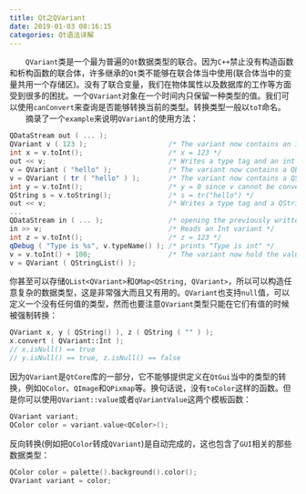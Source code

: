 ```yaml
---
title: Qt之QVariant
date: 2019-01-03 08:16:15
categories: Qt语法详解
---
```

&emsp;&emsp;`QVariant`类是一个最为普遍的`Qt`数据类型的联合。因为`C++`禁止没有构造函数和析构函数的联合体，许多继承的`Qt`类不能够在联合体当中使用(联合体当中的变量共用一个存储区)。没有了联合变量，我们在物体属性以及数据库的工作等方面受到很多的困扰。一个`QVariant`对象在一个时间内只保留一种类型的值。我们可以使用`canConvert`来查询是否能够转换当前的类型。转换类型一般以`toT`命名。
&emsp;&emsp;摘录了一个`example`来说明`QVariant`的使用方法：

``` cpp
QDataStream out ( ... );
QVariant v ( 123 );                    /* The variant now contains an int */
int x = v.toInt();                     /* x = 123 */
out << v;                              /* Writes a type tag and an int to out */
v = QVariant ( "hello" );              /* The variant now contains a QByteArray */
v = QVariant ( tr ( "hello" ) );       /* The variant now contains a QString */
int y = v.toInt();                     /* y = 0 since v cannot be converted to an int */
QString s = v.toString();              /* s = tr("hello") */
out << v;                              /* Writes a type tag and a QString to out */
...
QDataStream in ( ... );                /* opening the previously written stream */
in >> v;                               /* Reads an Int variant */
int z = v.toInt();                     /* z = 123 */
qDebug ( "Type is %s", v.typeName() ); /* prints "Type is int" */
v = v.toInt() + 100;                   /* The variant now hold the value 223 */
v = QVariant ( QStringList() );
```

你甚至可以存储`QList<QVariant>`和`QMap<QString, QVariant>`，所以可以构造任意复杂的数据类型，这是非常强大而且又有用的。`QVariant`也支持`null`值，可以定义一个没有任何值的类型，然而也要注意`QVariant`类型只能在它们有值的时候被强制转换：

``` cpp
QVariant x, y ( QString() ), z ( QString ( "" ) );
x.convert ( QVariant::Int );
// x.isNull() == true
// y.isNull() == true, z.isNull() == false
```

因为`QVariant`是`QtCore`库的一部分，它不能够提供定义在`QtGui`当中的类型的转换，例如`QColor`、`QImage`和`QPixmap`等。换句话说，没有`toColor`这样的函数。但是你可以使用`QVariant::value`或者`qVariantValue`这两个模板函数：

``` cpp
QVariant variant;
QColor color = variant.value<QColor>();
```

反向转换(例如把`QColor`转成`QVariant`)是自动完成的，这也包含了`GUI`相关的那些数据类型：

``` cpp
QColor color = palette().background().color();
QVariant variant = color;
```